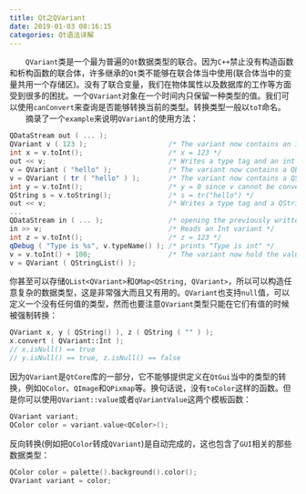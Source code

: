 ```yaml
---
title: Qt之QVariant
date: 2019-01-03 08:16:15
categories: Qt语法详解
---
```

&emsp;&emsp;`QVariant`类是一个最为普遍的`Qt`数据类型的联合。因为`C++`禁止没有构造函数和析构函数的联合体，许多继承的`Qt`类不能够在联合体当中使用(联合体当中的变量共用一个存储区)。没有了联合变量，我们在物体属性以及数据库的工作等方面受到很多的困扰。一个`QVariant`对象在一个时间内只保留一种类型的值。我们可以使用`canConvert`来查询是否能够转换当前的类型。转换类型一般以`toT`命名。
&emsp;&emsp;摘录了一个`example`来说明`QVariant`的使用方法：

``` cpp
QDataStream out ( ... );
QVariant v ( 123 );                    /* The variant now contains an int */
int x = v.toInt();                     /* x = 123 */
out << v;                              /* Writes a type tag and an int to out */
v = QVariant ( "hello" );              /* The variant now contains a QByteArray */
v = QVariant ( tr ( "hello" ) );       /* The variant now contains a QString */
int y = v.toInt();                     /* y = 0 since v cannot be converted to an int */
QString s = v.toString();              /* s = tr("hello") */
out << v;                              /* Writes a type tag and a QString to out */
...
QDataStream in ( ... );                /* opening the previously written stream */
in >> v;                               /* Reads an Int variant */
int z = v.toInt();                     /* z = 123 */
qDebug ( "Type is %s", v.typeName() ); /* prints "Type is int" */
v = v.toInt() + 100;                   /* The variant now hold the value 223 */
v = QVariant ( QStringList() );
```

你甚至可以存储`QList<QVariant>`和`QMap<QString, QVariant>`，所以可以构造任意复杂的数据类型，这是非常强大而且又有用的。`QVariant`也支持`null`值，可以定义一个没有任何值的类型，然而也要注意`QVariant`类型只能在它们有值的时候被强制转换：

``` cpp
QVariant x, y ( QString() ), z ( QString ( "" ) );
x.convert ( QVariant::Int );
// x.isNull() == true
// y.isNull() == true, z.isNull() == false
```

因为`QVariant`是`QtCore`库的一部分，它不能够提供定义在`QtGui`当中的类型的转换，例如`QColor`、`QImage`和`QPixmap`等。换句话说，没有`toColor`这样的函数。但是你可以使用`QVariant::value`或者`qVariantValue`这两个模板函数：

``` cpp
QVariant variant;
QColor color = variant.value<QColor>();
```

反向转换(例如把`QColor`转成`QVariant`)是自动完成的，这也包含了`GUI`相关的那些数据类型：

``` cpp
QColor color = palette().background().color();
QVariant variant = color;
```